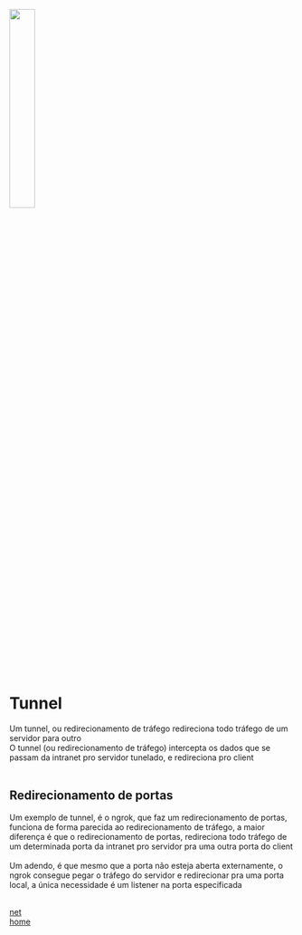 <img width="30%" src="https://i.imgur.com/ULwPfn3.png"></img>

# Tunnel
Um tunnel, ou redirecionamento de tráfego redireciona todo tráfego de um servidor para outro<br>
O tunnel (ou redirecionamento de tráfego) intercepta os dados que se passam da intranet pro servidor tunelado, e redireciona pro client<br><br>

## Redirecionamento de portas
Um exemplo de tunnel, é o ngrok, que faz um redirecionamento de portas, funciona de forma parecida ao redirecionamento de tráfego, a maior diferença é que o redirecionamento de portas, redireciona todo tráfego de um determinada porta da intranet pro servidor pra uma outra porta do client<br><br>
Um adendo, é que mesmo que a porta não esteja aberta externamente, o ngrok consegue pegar o tráfego do servidor e redirecionar pra uma porta local, a única necessidade é um listener na porta especificada<br><br>

[net](../README.md)<br>
[home](../../README.md)
